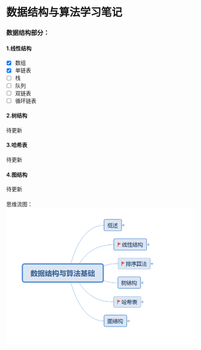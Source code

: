 # 数据结构与算法学习笔记
### 数据结构部分：

#### 1.线性结构

- [x] 数组
- [x] 单链表
- [ ] 栈
- [ ] 队列
- [ ] 双链表
- [ ] 循环链表

#### 2.树结构

待更新

#### 3.哈希表

待更新

#### 4.图结构

待更新

#### 

思维流图：
![img](/MdPic/1.PNG)
